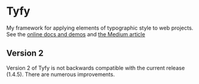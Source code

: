 # Tyfy

My framework for applying elements of typographic style to web projects. See the [online docs and demos](http://aaronpinero.net/tyfy/docs/pages/index.html) and [the Medium article](https://medium.com/@aaronpinero/why-tyfy-1665e36b4f94.)

## Version 2

Version 2 of Tyfy is not backwards compatible with the current release (1.4.5). There are numerous improvements.